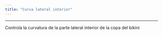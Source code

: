 ```yaml
---
title: "Curva lateral interior"
---
```


***

Controla la curvatura de la parte lateral interior de la copa del bikini





